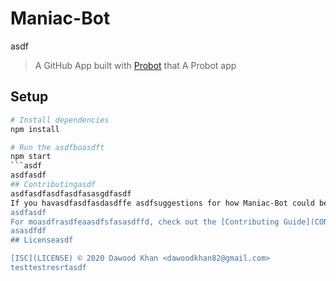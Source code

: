 # Maniac-Bot
asdf
> A GitHub App built with [Probot](https://github.com/probot/probot) that A Probot app

## Setup

```sh
# Install dependencies
npm install

# Run the asdfboasdft
npm start
```asdf
asdfasdf
## Contributingasdf
asdfasdfasdfasdfasasgdfasdf
If you havasdfasdfasdasdffe asdfsuggestions for how Maniac-Bot could be improved, or want to report a bug, open an issue! We'd love all asasdfdfasasdfdfasdgand any contribuasdftionsasdf.
asdfasdf
For moasdfrasdfeaasdfsfasasdffd, check out the [Contributing Guide](CONTRIBUTING.md).
asasdfdf
## Licenseasdf

[ISC](LICENSE) © 2020 Dawood Khan <dawoodkhan82@gmail.com>
testtestresrtasdf
